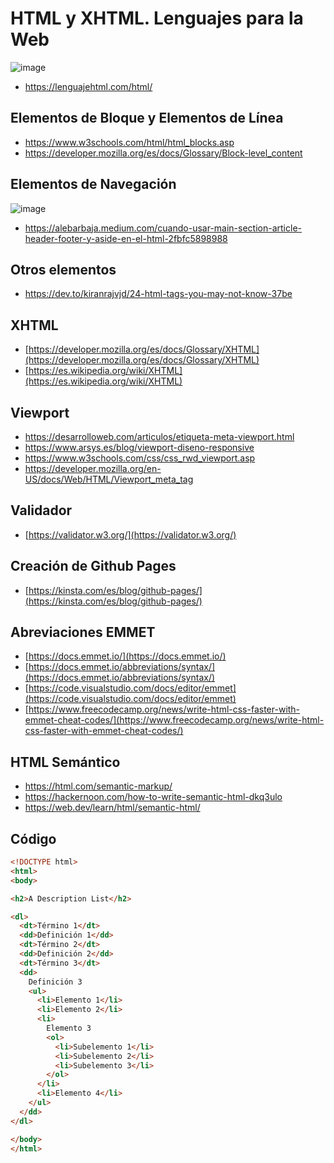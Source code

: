 # HTML y XHTML. Lenguajes para la Web
![image](https://github.com/bjlanza/curso_imfe_php_mysql/assets/4384524/c1b5f7f7-46b5-4535-a921-af509f9935da)

- https://lenguajehtml.com/html/

## Elementos de Bloque y Elementos de Línea

- https://www.w3schools.com/html/html_blocks.asp
- https://developer.mozilla.org/es/docs/Glossary/Block-level_content

## Elementos de Navegación

![image](https://github.com/bjlanza/curso_imfe_frontend/assets/4384524/4f80d1a6-43eb-49c2-a190-477cba099141)

- https://alebarbaja.medium.com/cuando-usar-main-section-article-header-footer-y-aside-en-el-html-2fbfc5898988

## Otros elementos

- https://dev.to/kiranrajvjd/24-html-tags-you-may-not-know-37be

## XHTML
 - [https://developer.mozilla.org/es/docs/Glossary/XHTML](https://developer.mozilla.org/es/docs/Glossary/XHTML)
- [https://es.wikipedia.org/wiki/XHTML](https://es.wikipedia.org/wiki/XHTML)

## Viewport
- https://desarrolloweb.com/articulos/etiqueta-meta-viewport.html
- https://www.arsys.es/blog/viewport-diseno-responsive
- https://www.w3schools.com/css/css_rwd_viewport.asp
- https://developer.mozilla.org/en-US/docs/Web/HTML/Viewport_meta_tag

## Validador

- [https://validator.w3.org/](https://validator.w3.org/)

## Creación de Github Pages

- [https://kinsta.com/es/blog/github-pages/](https://kinsta.com/es/blog/github-pages/)

## Abreviaciones EMMET
- [https://docs.emmet.io/](https://docs.emmet.io/)
- [https://docs.emmet.io/abbreviations/syntax/](https://docs.emmet.io/abbreviations/syntax/)
- [https://code.visualstudio.com/docs/editor/emmet](https://code.visualstudio.com/docs/editor/emmet)
- [https://www.freecodecamp.org/news/write-html-css-faster-with-emmet-cheat-codes/](https://www.freecodecamp.org/news/write-html-css-faster-with-emmet-cheat-codes/)

## HTML Semántico

- https://html.com/semantic-markup/
- https://hackernoon.com/how-to-write-semantic-html-dkq3ulo
- https://web.dev/learn/html/semantic-html/

## Código

``` html
<!DOCTYPE html>
<html>
<body>

<h2>A Description List</h2>

<dl>
  <dt>Término 1</dt>
  <dd>Definición 1</dd>
  <dt>Término 2</dt>
  <dd>Definición 2</dd>
  <dt>Término 3</dt>
  <dd>
    Definición 3
    <ul>
      <li>Elemento 1</li>
      <li>Elemento 2</li>
      <li>
        Elemento 3
        <ol>
          <li>Subelemento 1</li>
          <li>Subelemento 2</li>
          <li>Subelemento 3</li>
        </ol>
      </li>
      <li>Elemento 4</li>
    </ul>
  </dd>
</dl>

</body>
</html>
```